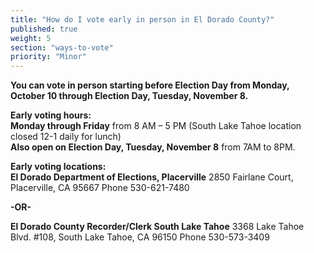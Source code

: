 ```yaml
---
title: "How do I vote early in person in El Dorado County?"
published: true
weight: 5
section: "ways-to-vote"
priority: "Minor"
---
```


**You can vote in person starting before Election Day from Monday, October 10 through Election Day, Tuesday, November 8.**  

**Early voting hours:**  
**Monday through Friday** from 8 AM – 5 PM (South Lake Tahoe location closed 12-1 daily for lunch)  
**Also open on Election Day, Tuesday, November 8** from 7AM to 8PM.  

**Early voting locations:**  
**El Dorado Department of Elections, Placerville** 2850 Fairlane Court, Placerville, CA 95667 Phone 530-621-7480  

**-OR-**  

**El Dorado County Recorder/Clerk South Lake Tahoe** 3368 Lake Tahoe Blvd. #108, South Lake Tahoe, CA 96150 Phone 530-573-3409  

